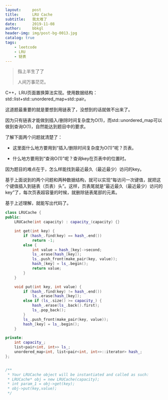 ```yaml
---
layout:     post
title:      LRU Cache
subtitle:   我太难了
date:       2019-11-08
author:     bbkgl
header-img: img/post-bg-0013.jpg
catalog: true
tags:
    - leetcode
    - LRU
    - 链表
---
```


>指上半生了了
>
>人间万事茫茫。

C++，LRU页面置换算法实现。使用数据结构：std::list+std::unordered_map+std::pair。

这道题最重要的就是要想到用链表了，没想到的话就做不出来了。

因为只有链表才能做到插入/删除时间复杂度为O(1)，而std::unordered_map可以做到查询O(1)，自然能达到题目中的要求。

了解下面两个问题就清楚了：

- 这里面什么地方要用到“插入/删除时间复杂度为O(1)”呢？页表。

- 什么地方要用到“查询O(1)”呢？查询key在页表中的位置时。

因为题目的难点在于，怎么样能找到最近最久（最近最少）访问的key。

基于上面说到的两个问题和两种数据结构，就可以实现“每访问一次键值，就把这个键值插入到链表（页表）头”。这样，页表尾就是“最近最久（最近最少）访问的key”了，每次页表超容量的时候，就删除链表尾部的元素。

基于上述理解，就能写出代码了。

```cpp
class LRUCache {
public:
    LRUCache(int capacity) : capacity_(capacity) {}

    int get(int key) {
        if (hash_.find(key) == hash_.end())
            return -1;
        else {
            int value = hash_[key]->second;
            ls_.erase(hash_[key]);
            ls_.push_front(make_pair(key, value));
            hash_[key] = ls_.begin();
            return value;
        }
    }

    void put(int key, int value) {
        if (hash_.find(key) != hash_.end())
            ls_.erase(hash_[key]);
        else if (ls_.size() >= capacity_) {
            hash_.erase(ls_.back().first);
            ls_.pop_back();
        }
        ls_.push_front(make_pair(key, value));
        hash_[key] = ls_.begin();
    }

private:
    int capacity_;
    list<pair<int, int>> ls_;
    unordered_map<int, list<pair<int, int>>::iterator> hash_;
};


/**
 * Your LRUCache object will be instantiated and called as such:
 * LRUCache* obj = new LRUCache(capacity);
 * int param_1 = obj->get(key);
 * obj->put(key,value);
 */
```



